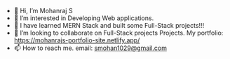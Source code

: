 - 👋 Hi, I’m Mohanraj S
- 👀 I’m interested in Developing Web applications.
- 🌱 I have learned MERN Stack and built some Full-Stack projects!!! 
- 💞️ I’m looking to collaborate on Full-Stack projects Projects. My portfolio: https://mohanrajs-portfolio-site.netlify.app/
- 📫 How to reach me. email: smohan1029@gmail.com

<!---
mohanraj-exe/mohanraj-exe is a ✨ special ✨ repository because its `README.md` (this file) appears on your GitHub profile.
You can click the Preview link to take a look at your changes.
--->

